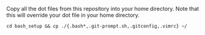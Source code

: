 Copy all the dot files from this repository into your home directory. Note that this will override your dot file in your home directory.

```
cd bash_setup && cp ./{.bash*,.git-prompt.sh,.gitconfig,.vimrc} ~/
```
